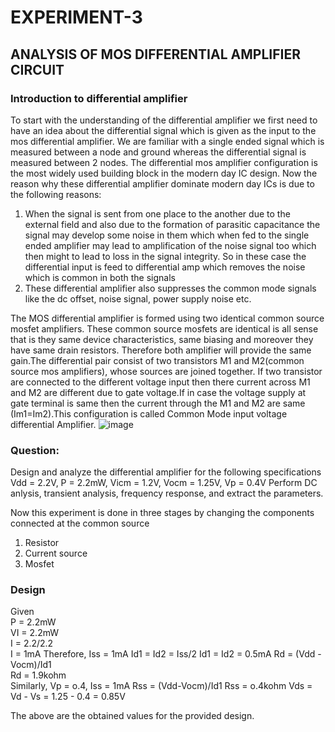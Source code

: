 # EXPERIMENT-3
## ANALYSIS OF MOS DIFFERENTIAL AMPLIFIER CIRCUIT
### Introduction to differential amplifier
To start with the understanding of the differential amplifier we first need to have an idea about the differential signal which is given as the input to the mos differential amplifier. We are familiar with a single ended signal which is measured between a node and ground whereas the differential signal is measured between 2 nodes. 
The differential mos amplifier configuration is the most widely used building block in the modern day IC design. Now the reason why these differential amplifier dominate modern day ICs is due to the following reasons:
1. When the signal is sent from one place to the another due to the external field and also due to the formation of parasitic capacitance the signal may develop some noise in them which when fed to the single ended amplifier may lead to amplification of the noise signal too which then might to lead to loss in the signal integrity. So in these case the differential input is feed to differential amp which removes the noise which is common in both the signals
2. These differential amplifier also suppresses the common mode signals like the dc offset, noise signal, power supply noise etc.

The MOS differential amplifier is formed using two identical common source mosfet amplifiers. These common source mosfets are identical is all sense that is they same device characteristics, same biasing and moreover they have same drain resistors. Therefore both amplifier will provide the same gain.The differential pair consist of two transistors M1 and M2(common source mos amplifiers), whose sources are joined together. If two transistor are connected to the different voltage input then there current across M1 and M2 are different due to gate voltage.If in case the voltage supply at gate terminal is same then the current through the M1 and M2 are same (Im1=Im2).This configuration is called Common Mode input voltage differential Amplifier.
![image](https://github.com/user-attachments/assets/34cb8670-b244-4816-8d69-b5afd5793ba9)

### Question:
Design and analyze the differential amplifier for the following specifications 
Vdd = 2.2V, P = 2.2mW, Vicm = 1.2V, Vocm = 1.25V, Vp = 0.4V
Perform DC anlysis, transient analysis, frequency response, and extract the parameters.

Now this experiment is done in three stages by changing the components connected at the common source 
1. Resistor
2. Current source
3. Mosfet

### Design 
Given                   
P = 2.2mW                      
VI = 2.2mW                          
I = 2.2/2.2                          
I = 1mA
Therefore, Iss = 1mA
Id1 = Id2 = Iss/2
Id1 = Id2 = 0.5mA
Rd = (Vdd - Vocm)/Id1  
Rd = 1.9kohm                      
Similarly, Vp = o.4, Iss = 1mA
Rss = (Vdd-Vocm)/Id1
Rss = o.4kohm
Vds = Vd - Vs
    = 1.25 - 0.4
    = 0.85V

The above are the obtained values for the provided design.


